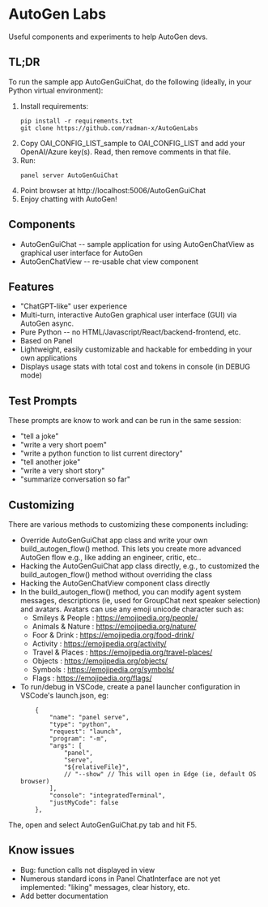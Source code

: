 # AutoGen Labs

Useful components and experiments to help AutoGen devs.

## TL;DR
To run the sample app AutoGenGuiChat, do the following (ideally, in your Python virtual environment):
1. Install requirements:
    ```
    pip install -r requirements.txt
    git clone https://github.com/radman-x/AutoGenLabs
    ```
2. Copy OAI_CONFIG_LIST_sample to OAI_CONFIG_LIST and add your OpenAI/Azure key(s). Read, then remove comments in that file.
3. Run:
    ```
    panel server AutoGenGuiChat
    ```
4. Point browser at http://localhost:5006/AutoGenGuiChat
5. Enjoy chatting with AutoGen!

## Components
* AutoGenGuiChat -- sample application for using AutoGenChatView as graphical user interface for AutoGen
* AutoGenChatView -- re-usable chat view component

## Features
* "ChatGPT-like" user experience
* Multi-turn, interactive AutoGen graphical user interface (GUI) via AutoGen async.
* Pure Python -- no HTML/Javascript/React/backend-frontend, etc.
* Based on Panel
* Lightweight, easily customizable and hackable for embedding in your own applications
* Displays usage stats with total cost and tokens in console (in DEBUG mode)

## Test Prompts
These prompts are know to work and can be run in the same session:
* "tell a joke"
* "write a very short poem"
* "write a python function to list current directory"
* "tell another joke"
* "write a very short story"
* "summarize conversation so far"

## Customizing
There are various methods to customizing these components including:
* Override AutoGenGuiChat app class and write your own build_autogen_flow() method. This lets you create more advanced AutoGen flow e.g., like adding an engineer, critic, etc..
* Hacking the AutoGenGuiChat app class directly, e.g., to customized the build_autogen_flow() method without overriding the class
* Hacking the AutoGenChatView component class directly
* In the build_autogen_flow() method, you can modify agent system messages, descriptions (ie, used for GroupChat next speaker selection) and avatars. Avatars can use any emoji unicode character such as:
    - Smileys & People : https://emojipedia.org/people/
    - Animals & Nature : https://emojipedia.org/nature/
    - Foor & Drink : https://emojipedia.org/food-drink/
    - Activity : https://emojipedia.org/activity/
    - Travel & Places : https://emojipedia.org/travel-places/
    - Objects : https://emojipedia.org/objects/
    - Symbols : https://emojipedia.org/symbols/
    - Flags : https://emojipedia.org/flags/
* To run/debug in VSCode, create a panel launcher configuration in VSCode's launch.json, eg:
    ```
        {
            "name": "panel serve",
            "type": "python",
            "request": "launch",
            "program": "-m",
            "args": [
                "panel",
                "serve",
                "${relativeFile}",
                // "--show" // This will open in Edge (ie, default OS browser)
            ],
            "console": "integratedTerminal",
            "justMyCode": false
        },
    ```
The, open and select AutoGenGuiChat.py tab and hit F5.

## Know issues
* Bug: function calls not displayed in view
* Numerous standard icons in Panel ChatInterface are not yet implemented: "liking" messages, clear history, etc.
* Add better documentation
